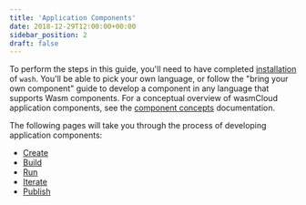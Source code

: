 ```yaml
---
title: 'Application Components'
date: 2018-12-29T12:00:00+00:00
sidebar_position: 2
draft: false
---
```


To perform the steps in this guide, you'll need to have completed [installation](/docs/1.0/installation) of `wash`. You'll be able to pick your own language, or follow the "bring your own component" guide to develop a component in any language that supports Wasm components. For a conceptual overview of wasmCloud application components, see the [component concepts](/docs/1.0/concepts/components) documentation.

The following pages will take you through the process of developing application components:

- [Create](./generate)
- [Build](./build)
- [Run](./run)
- [Iterate](./update)
- [Publish](./publish)
